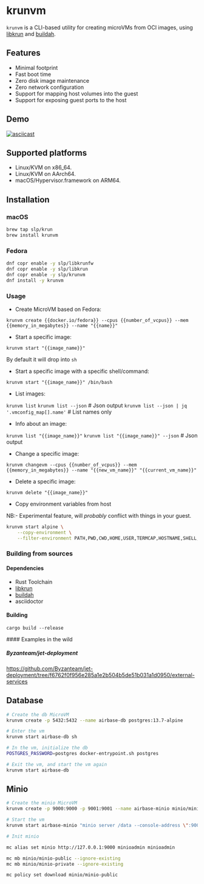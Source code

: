 # krunvm

```krunvm``` is a CLI-based utility for creating microVMs from OCI images, using [libkrun](https://github.com/containers/libkrun) and [buildah](https://github.com/containers/buildah).

## Features

* Minimal footprint
* Fast boot time
* Zero disk image maintenance
* Zero network configuration
* Support for mapping host volumes into the guest
* Support for exposing guest ports to the host

## Demo

[![asciicast](https://asciinema.org/a/CGtTS93VsdzWwUfkY1kqVnaik.svg)](https://asciinema.org/a/CGtTS93VsdzWwUfkY1kqVnaik)

## Supported platforms

* Linux/KVM on x86_64.
* Linux/KVM on AArch64.
* macOS/Hypervisor.framework on ARM64.

## Installation

### macOS

```sh
brew tap slp/krun
brew install krunvm
```

### Fedora

```sh
dnf copr enable -y slp/libkrunfw
dnf copr enable -y slp/libkrun
dnf copr enable -y slp/krunvm
dnf install -y krunvm
```

### Usage

- Create MicroVM based on Fedora:

`krunvm create {{docker.io/fedora}} --cpus {{number_of_vcpus}} --mem {{memory_in_megabytes}} --name "{{name}}"`

- Start a specific image:

`krunvm start "{{image_name}}"`

By default it will drop into `sh`

- Start a specific image with a specific shell/command:

`krunvm start "{{image_name}}" /bin/bash`

- List images:

`krunvm list`
`krunvm list --json` # Json output
`krunvm list --json | jq '.vmconfig_map[].name'` # List names only

- Info about an image:

`krunvm list "{{image_name}}"`
`krunvm list "{{image_name}}" --json` # Json output

- Change a specific image:

`krunvm changevm --cpus {{number_of_vcpus}} --mem {{memory_in_megabytes}} --name "{{new_vm_name}}" "{{current_vm_name}}"`

- Delete a specific image:

`krunvm delete "{{image_name}}"`

- Copy environment variables from host

NB:- Experimental feature, will _probably_ conflict with things in your guest.

```sh
krunvm start alpine \
    --copy-environment \
    --filter-environment PATH,PWD,CWD,HOME,USER,TERMCAP,HOSTNAME,SHELL,PAGER,GPG_TTY,_,LC_TERMINAL,COLORTERM,TERM_PROGRAM,TERM_SESSION_ID,SSH_AUTH_SOCK 
```

### Building from sources

#### Dependencies

* Rust Toolchain
* [libkrun](https://github.com/containers/libkrun)
* [buildah](https://github.com/containers/buildah)
* asciidoctor

#### Building

```
cargo build --release
```

#### Examples in the wild

##### Byzanteam/jet-deployment

https://github.com/Byzanteam/jet-deployment/tree/f6762f0f956e285a1e2b504b5de51b031a1d0950/external-services

## Database
```bash
# Create the db MicroVM
krunvm create -p 5432:5432 --name airbase-db postgres:13.7-alpine

# Enter the vm
krunvm start airbase-db sh

# In the vm, initialize the db
POSTGRES_PASSWORD=postgres docker-entrypoint.sh postgres

# Exit the vm, and start the vm again
krunvm start airbase-db
```

## Minio
```bash
# Create the minio MicroVM
krunvm create -p 9000:9000 -p 9001:9001 --name airbase-minio minio/minio

# Start the vm
krunvm start airbase-minio "minio server /data --console-address \":9001\""
```

```bash
# Init minio

mc alias set minio http://127.0.0.1:9000 minioadmin minioadmin

mc mb minio/minio-public --ignore-existing
mc mb minio/minio-private --ignore-existing

mc policy set download minio/minio-public
```